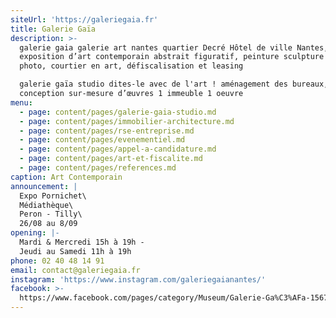 ```yaml
---
siteUrl: 'https://galeriegaia.fr'
title: Galerie Gaïa
description: >-
  galerie gaia galerie art nantes quartier Decré Hôtel de ville Nantes,
  exposition d’art contemporain abstrait figuratif, peinture sculpture estampe
  photo, courtier en art, défiscalisation et leasing

  galerie gaïa studio dites-le avec de l'art ! aménagement des bureaux,
  conception sur-mesure d’œuvres 1 immeuble 1 oeuvre 
menu:
  - page: content/pages/galerie-gaia-studio.md
  - page: content/pages/immobilier-architecture.md
  - page: content/pages/rse-entreprise.md
  - page: content/pages/evenementiel.md
  - page: content/pages/appel-a-candidature.md
  - page: content/pages/art-et-fiscalite.md
  - page: content/pages/references.md
caption: Art Contemporain
announcement: |
  Expo Pornichet\
  Médiathèque\
  Peron - Tilly\
  26/08 au 8/09
opening: |-
  Mardi & Mercredi 15h à 19h -
  Jeudi au Samedi 11h à 19h
phone: 02 40 48 14 91
email: contact@galeriegaia.fr
instagram: 'https://www.instagram.com/galeriegaianantes/'
facebook: >-
  https://www.facebook.com/pages/category/Museum/Galerie-Ga%C3%AFa-1567216053496092/
---
```


